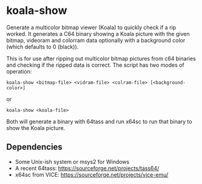 # koala-show

Generate a multicolor bitmap viewer (Koala) to quickly check if a rip worked. It generates a C64 binary showing a Koala picture with the given bitmap, videoram and colorram data optionally with a background color (which defaults to 0 (black)).

This is for use after ripping out multicolor bitmap pictures from c64 binaries and checking if the ripped data is correct. The script has two modes of operation:

```koala-show <bitmap-file> <vidram-file> <colram-file> [<background-color>]```

or

```koala-show <koala-file>```

Both will generate a binary with 64tass and run x64sc to run that binary to show the Koala picture.

## Dependencies

* Some Unix-ish system or msys2 for Windows
* A recent 64tass: https://sourceforge.net/projects/tass64/
* x64sc from VICE: https://sourceforge.net/projects/vice-emu/

